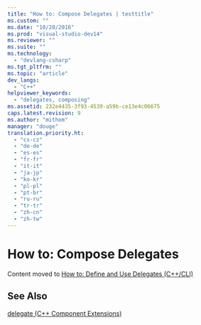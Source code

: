 ```yaml
---
title: "How to: Compose Delegates | testtitle"
ms.custom: ""
ms.date: "10/20/2016"
ms.prod: "visual-studio-dev14"
ms.reviewer: ""
ms.suite: ""
ms.technology: 
  - "devlang-csharp"
ms.tgt_pltfrm: ""
ms.topic: "article"
dev_langs: 
  - "C++"
helpviewer_keywords: 
  - "delegates, composing"
ms.assetid: 232e4435-3f93-4539-a59b-ce13e4c06675
caps.latest.revision: 9
ms.author: "mithom"
manager: "douge"
translation.priority.ht: 
  - "cs-cz"
  - "de-de"
  - "es-es"
  - "fr-fr"
  - "it-it"
  - "ja-jp"
  - "ko-kr"
  - "pl-pl"
  - "pt-br"
  - "ru-ru"
  - "tr-tr"
  - "zh-cn"
  - "zh-tw"
---
```

# How to: Compose Delegates
Content moved to [How to: Define and Use Delegates (C++/CLI)](../Topic/How%20to:%20Define%20and%20Use%20Delegates%20\(C++-CLI\).md)  
  
## See Also  
 [delegate  (C++ Component Extensions)](../Topic/delegate%20%20\(C++%20Component%20Extensions\).md)